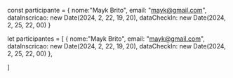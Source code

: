 const participante = {
  nome:"Mayk Brito",
  email: "mayk@gmail.com",
  dataInscricao: new Date(2024, 2, 22, 19, 20), 
  dataCheckIn: new Date(2024, 2, 25, 22, 00)
}

let participantes = [
{
  nome:"Mayk Brito",
  email: "mayk@gmail.com",
  dataInscricao: new Date(2024, 2, 22, 19, 20), 
  dataCheckIn: new Date(2024, 2, 25, 22, 00)
},

]
